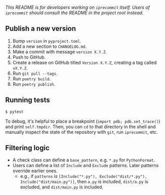 *This README is for developers working on `iprecommit` itself. Users of `iprecommit` should consult the README in the project root instead.*

## Publish a new version
1. Bump `version` in `pyproject.toml`.
2. Add a new section to `CHANGELOG.md`.
3. Make a commit with message `version X.Y.Z`.
4. Push to GitHub.
5. Create a release on GitHub titled `Version X.Y.Z`, creating a tag called `vX.Y.Z`.
6. Run `git pull --tags`.
7. Run `poetry build`.
8. Run `poetry publish`.

## Running tests
```shell
$ pytest
```

To debug, it's helpful to place a breakpoint (`import pdb; pdb.set_trace()`) and print `self.tmpdir`. Then, you can `cd` to that directory in the shell and manually inspect the state of the repository with `git`, run `iprecommit`, etc.

## Filtering logic
- A check class can define a `base_pattern`, e.g. `*.py` for `PythonFormat`.
- Users can define a list of `Include` and `Exclude` patterns. Later patterns override earlier ones.
  - e.g., if `patterns` is `[Include("*.py"), Exclude("dist/*.py"), Include("dist/main.py")]`, then
    `a.py` is included, `dist/a.py` is excluded, and `dist/main.py` is included.
